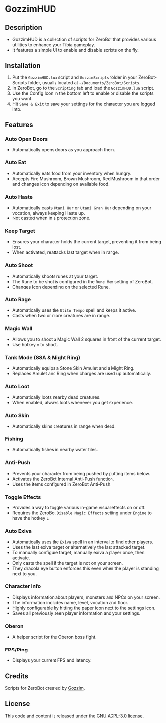 # GozzimHUD
## Description
- GozzimHUD is a collection of scripts for ZeroBot that provides various utilities to enhance your Tibia gameplay. 
- It features a simple UI to enable and disable scripts on the fly.

## Installation
1. Put the `GozzimHUD.lua` script and `GozzimScripts` folder in your ZeroBot-Scripts folder, usually located at `~/Documents/ZeroBot/Scripts`.
2. In ZeroBot, go to the `Scripting` tab and load the `GozzimHUD.lua` script.
3. Use the Config Icon in the bottom left to enable or disable the scripts you want.
4. Hit `Save & Exit` to save your settings for the character you are logged into.

## Features

### Auto Open Doors
- Automatically opens doors as you approach them.

### Auto Eat
- Automatically eats food from your inventory when hungry.
- Accepts Fire Mushroom, Brown Mushroom, Red Mushroom in that order and changes icon depending on available food.

### Auto Haste
- Automatically casts `Utani Hur` or `Utani Gran Hur` depending on your vocation, always keeping Haste up.
- Not casted when in a protection zone.

### Keep Target
- Ensures your character holds the current target, preventing it from being lost.
- When activated, reattacks last target when in range.

### Auto Shoot
- Automatically shoots runes at your target.
- The Rune to be shot is configured in the `Rune Max` setting of ZeroBot.
- Changes Icon depending on the selected Rune.

### Auto Rage
- Automatically uses the `Utito Tempo` spell and keeps it active.
- Casts when two or more creatures are in range.

### Magic Wall
- Allows you to shoot a Magic Wall 2 squares in front of the current target.
- Use hotkey `x` to shoot.

### Tank Mode (SSA & Might Ring)
- Automatically equips a Stone Skin Amulet and a Might Ring.
- Replaces Amulet and Ring when charges are used up automatically.

### Auto Loot
- Automatically loots nearby dead creatures.
- When enabled, always loots whenever you get experience.

### Auto Skin
- Automatically skins creatures in range when dead.

### Fishing
- Automatically fishes in nearby water tiles.

### Anti-Push
- Prevents your character from being pushed by putting items below.
- Activates the ZeroBot Internal Anti-Push function.
- Uses the items configured in ZeroBot Anti-Push.

### Toggle Effects
- Provides a way to toggle various in-game visual effects on or off.
- Requires the ZeroBot `Disable Magic Effects` setting under `Engine` to have the hotkey `L`

### Auto Exiva
- Automatically uses the `Exiva` spell in an interval to find other players.
- Uses the last exiva target or alternatively the last attacked target.
- To manually configure target, manually exiva a player once, then activate.
- Only casts the spell if the target is not on your screen.
- They dracola eye button enforces this even when the player is standing next to you.

### Character Info
- Displays information about players, monsters and NPCs on your screen.
- The information includes name, level, vocation and floor.
- Highly configurable by hitting the paper icon next to the settings icon.
- Saves all previously seen player information and your settings.

### Oberon
- A helper script for the Oberon boss fight.

### FPS/Ping
- Displays your current FPS and latency.

## Credits
Scripts for ZeroBot created by [Gozzim](https://github.com/Gozzim).

## License
This code and content is released under the [GNU AGPL-3.0 license](https://github.com/Gozzim/GozzimHUD/blob/master/LICENSE).
